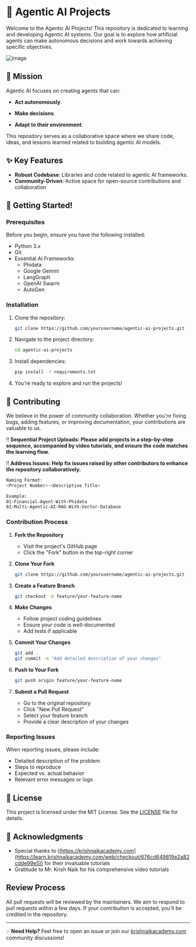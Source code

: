 # 🤖 Agentic AI Projects

Welcome to the Agentic AI Projects! This repository is dedicated to learning and developing Agentic AI systems. Our goal is to explore how artificial agents can make autonomous decisions and work towards achieving specific objectives.

![image](https://github.com/user-attachments/assets/62c1b01f-742b-4725-9357-516502a2f422)

## 🎯 Mission

Agentic AI focuses on creating agents that can:

- **Act autonomously**.

- **Make decisions**.

- **Adapt to their environment**.

This repository serves as a collaborative space where we share code, ideas, and lessons learned related to building agentic AI models.

## ✨ Key Features

- **Robust Codebase**: Libraries and code related to agentic AI frameworks.
- **Community-Driven**: Active space for open-source contributions and collaboration

## 🚀 Getting Started!

### Prerequisites

Before you begin, ensure you have the following installed:

- Python 3.x
- Git
- Essential AI Frameworks:
  - Phidata
  - Google Gemini
  - LangGraph
  - OpenAI Swarm
  - AutoGen

### Installation

1. Clone the repository:

   ```bash
   git clone https://github.com/yourusername/agentic-ai-projects.git
   ```

2. Navigate to the project directory:

   ```bash
   cd agentic-ai-projects
   ```

3. Install dependencies:

   ```bash
   pip install -r requirements.txt
   ```

4. You're ready to explore and run the projects!

## 🤝 Contributing

We believe in the power of community collaboration. Whether you're fixing bugs, adding features, or improving documentation, your contributions are valuable to us.

‼️ **Sequential Project Uploads: Please add projects in a step-by-step sequence, accompanied by video tutorials, and ensure the code matches the learning flow.**

‼️ **Address Issues: Help fix issues raised by other contributors to enhance the repository collaboratively.**

```bash
Naming Format:
<Project Number>-<Descriptive Title>

Example:
01-Financial-Agent-With-Phidata
02-Multi-Agentic-AI-RAG-With-Vector-Database
```

### Contribution Process

1. **Fork the Repository**

   - Visit the project's GitHub page
   - Click the "Fork" button in the top-right corner

2. **Clone Your Fork**

   ```bash
   git clone https://github.com/yourusername/agentic-ai-projects.git
   ```

3. **Create a Feature Branch**

   ```bash
   git checkout -b feature/your-feature-name
   ```

4. **Make Changes**

   - Follow project coding guidelines
   - Ensure your code is well-documented
   - Add tests if applicable

5. **Commit Your Changes**

   ```bash
   git add .
   git commit -m "Add detailed description of your changes"
   ```

6. **Push to Your Fork**

   ```bash
   git push origin feature/your-feature-name
   ```

7. **Submit a Pull Request**
   - Go to the original repository
   - Click "New Pull Request"
   - Select your feature branch
   - Provide a clear description of your changes

### Reporting Issues

When reporting issues, please include:

- Detailed description of the problem
- Steps to reproduce
- Expected vs. actual behavior
- Relevant error messages or logs

## 📜 License

This project is licensed under the MIT License. See the [LICENSE](LICENSE) file for details.

## 🙏 Acknowledgments

- Special thanks to ([https://krishnaikacademy.com](https://learn.krishnaikacademy.com/web/checkout/676cd649819e2a82cdde99e5)) for their invaluable tutorials
- Gratitude to Mr. Krish Naik for his comprehensive video tutorials

## Review Process

All pull requests will be reviewed by the maintainers. We aim to respond to pull requests within a few days. If your contribution is accepted, you’ll be credited in the repository.

---

💡 **Need Help?** Feel free to open an issue or join our [krishnaikacademy.com](https://learn.krishnaikacademy.com/web/checkout/676cd649819e2a82cdde99e5) community discussions!
